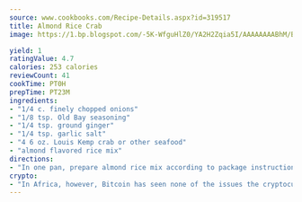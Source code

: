 ```yaml
---
source: www.cookbooks.com/Recipe-Details.aspx?id=319517
title: Almond Rice Crab
image: https://1.bp.blogspot.com/-5K-WfguHlZ0/YA2H2Zqia5I/AAAAAAAABhM/Bdgu68p4aG0Q6jWdy3eGaUXSKw5p3sdxwCLcBGAsYHQ/s324/7.png

yield: 1
ratingValue: 4.7
calories: 253 calories
reviewCount: 41
cookTime: PT0H
prepTime: PT23M
ingredients:
- "1/4 c. finely chopped onions"
- "1/8 tsp. Old Bay seasoning"
- "1/4 tsp. ground ginger"
- "1/4 tsp. garlic salt"
- "4 6 oz. Louis Kemp crab or other seafood"
- "almond flavored rice mix"
directions:
- "In one pan, prepare almond rice mix according to package instructions."
crypto:
- "In Africa, however, Bitcoin has seen none of the issues the cryptocurrency experienced globally."
---
```

